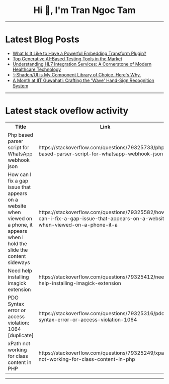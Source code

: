 <h1 align="center">Hi 👋, I'm Tran Ngoc Tam</h1>

---

# Latest Blog Posts 
<!-- BLOG-POST-LIST:START -->
- [What Is It Like to Have a Powerful Embedding Transform Plugin?](https://dev.to/seatunnel/what-is-it-like-to-have-a-powerful-embedding-transform-plugin-26pj)
- [Top Generative AI-Based Testing Tools in the Market](https://dev.to/testjace/top-generative-ai-based-testing-tools-in-the-market-bo)
- [Understanding HL7 Integration Services: A Cornerstone of Modern Healthcare Technology](https://dev.to/evelynwyatt/understanding-hl7-integration-services-a-cornerstone-of-modern-healthcare-technology-bb7)
- [✨Shadcn/UI is My Component Library of Choice. Here&#39;s Why.](https://dev.to/mrsupercraft/shadcnui-is-my-component-library-of-choice-heres-why-3l6b)
- [A Month at IIT Guwahati: Crafting the &#39;Wave&#39; Hand-Sign Recognition System](https://dev.to/utkarshk/a-month-at-iit-guwahati-crafting-the-wave-hand-sign-recognition-system-3gk7)
<!-- BLOG-POST-LIST:END -->

---

# Latest stack oveflow activity
<table>
  <tr><th>Title</th><th>Link</th></tr>
  <!-- STACKOVERFLOW:START --><tr><td>Php based parser script for WhatsApp webhook json</td><td>https://stackoverflow.com/questions/79325733/php-based-parser-script-for-whatsapp-webhook-json</td></tr><tr><td>How can I fix a gap issue that appears on a website when viewed on a phone, it appears when I hold the slide the content sideways</td><td>https://stackoverflow.com/questions/79325582/how-can-i-fix-a-gap-issue-that-appears-on-a-website-when-viewed-on-a-phone-it-a</td></tr><tr><td>Need help installing imagick extension</td><td>https://stackoverflow.com/questions/79325412/need-help-installing-imagick-extension</td></tr><tr><td>PDO Syntax error or access violation: 1064 [duplicate]</td><td>https://stackoverflow.com/questions/79325316/pdo-syntax-error-or-access-violation-1064</td></tr><tr><td>xPath not working for class content in PHP</td><td>https://stackoverflow.com/questions/79325249/xpath-not-working-for-class-content-in-php</td></tr><!-- STACKOVERFLOW:END -->
</table>

---


